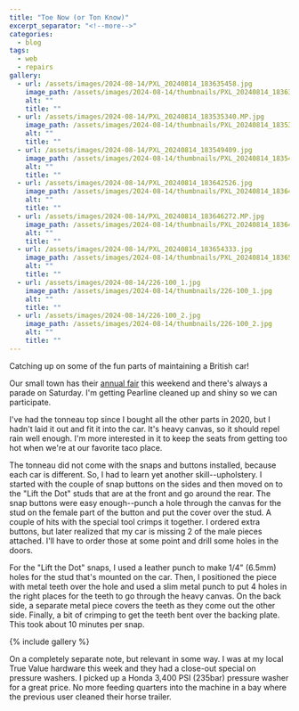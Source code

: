 ```yaml
---
title: "Toe Now (or Ton Know)"
excerpt_separator: "<!--more-->"
categories:
  - blog
tags: 
  - web
  - repairs
gallery: 
  - url: /assets/images/2024-08-14/PXL_20240814_183635458.jpg
    image_path: /assets/images/2024-08-14/thumbnails/PXL_20240814_183635458.jpg
    alt: ""
    title: ""
  - url: /assets/images/2024-08-14/PXL_20240814_183535340.MP.jpg
    image_path: /assets/images/2024-08-14/thumbnails/PXL_20240814_183535340.MP.jpg
    alt: ""
    title: ""
  - url: /assets/images/2024-08-14/PXL_20240814_183549409.jpg
    image_path: /assets/images/2024-08-14/thumbnails/PXL_20240814_183549409.jpg
    alt: ""
    title: ""
  - url: /assets/images/2024-08-14/PXL_20240814_183642526.jpg
    image_path: /assets/images/2024-08-14/thumbnails/PXL_20240814_183642526.jpg
    alt: ""
    title: ""
  - url: /assets/images/2024-08-14/PXL_20240814_183646272.MP.jpg
    image_path: /assets/images/2024-08-14/thumbnails/PXL_20240814_183646272.MP.jpg
    alt: ""
    title: ""
  - url: /assets/images/2024-08-14/PXL_20240814_183654333.jpg
    image_path: /assets/images/2024-08-14/thumbnails/PXL_20240814_183654333.jpg
    alt: ""
    title: ""
  - url: /assets/images/2024-08-14/226-100_1.jpg
    image_path: /assets/images/2024-08-14/thumbnails/226-100_1.jpg
    alt: ""
    title: ""
  - url: /assets/images/2024-08-14/226-100_2.jpg
    image_path: /assets/images/2024-08-14/thumbnails/226-100_2.jpg
    alt: ""
    title: ""
---
```


Catching up on some of the fun parts of maintaining a British car!

<!--more-->

Our small town has their [annual fair](https://hydrofair.org/) this weekend and there's always a parade on Saturday. I'm getting Pearline cleaned up and shiny so we can participate.

I've had the tonneau top since I bought all the other parts in 2020, but I hadn't laid it out and fit it into the car. It's heavy canvas, so it should repel rain well enough. I'm more interested in it to keep the seats from getting too hot when we're at our favorite taco place.

The tonneau did not come with the snaps and buttons installed, because each car is different. So, I had to learn yet another skill--upholstery. I started with the couple of snap buttons on the sides and then moved on to the "Lift the Dot" studs that are at the front and go around the rear. The snap buttons were easy enough--punch a hole through the canvas for the stud on the female part of the button and put the cover over the stud. A couple of hits with the special tool crimps it together. I ordered extra buttons, but later realized that my car is missing 2 of the male pieces attached. I'll have to order those at some point and drill some holes in the doors.

For the "Lift the Dot" snaps, I used a leather punch to make 1/4" (6.5mm) holes for the stud that's mounted on the car. Then, I positioned the piece with metal teeth over the hole and used a slim metal punch to put 4 holes in the right places for the teeth to go through the heavy canvas. On the back side, a separate metal piece covers the teeth as they come out the other side. Finally, a bit of crimping to get the teeth bent over the backing plate. This took about 10 minutes per snap.

{% include gallery %}

On a completely separate note, but relevant in some way. I was at my local True Value hardware this week and they had a close-out special on pressure washers. I picked up a Honda 3,400 PSI (235bar) pressure washer for a great price. No more feeding quarters into the machine in a bay where the previous user cleaned their horse trailer.
